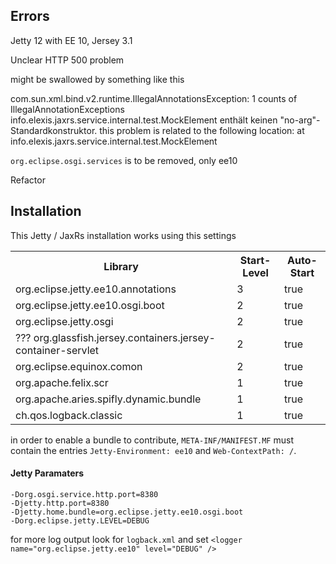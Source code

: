 ## Errors

Jetty 12 with EE 10, Jersey 3.1

Unclear HTTP 500 problem

might be swallowed by something like this

com.sun.xml.bind.v2.runtime.IllegalAnnotationsException: 1 counts of IllegalAnnotationExceptions
info.elexis.jaxrs.service.internal.test.MockElement enthält keinen "no-arg"-Standardkonstruktor.
	this problem is related to the following location:
		at info.elexis.jaxrs.service.internal.test.MockElement
		
`org.eclipse.osgi.services` is to be removed, only ee10

Refactor
		
		
## Installation

This Jetty / JaxRs installation works using this settings

<table>
  <tr>
    <th>Library</th>
    <th>Start-Level</th>
    <th>Auto-Start</th>
  </tr>
  <tr>
    <td>org.eclipse.jetty.ee10.annotations</td>
    <td>3</td>
    <td>true</td>
  </tr>
  <tr>
    <td>org.eclipse.jetty.ee10.osgi.boot</td>
    <td>2</td>
    <td>true</td>
  </tr>
  <tr>
    <td>org.eclipse.jetty.osgi</td>
    <td>2</td>
    <td>true</td>
  </tr>
  <tr>
    <td>??? org.glassfish.jersey.containers.jersey-container-servlet</td>
    <td>2</td>
    <td>true</td>
  </tr>
  <tr>
    <td>org.eclipse.equinox.comon</td>
    <td>2</td>
    <td>true</td>
  </tr>
  <tr>
    <td>org.apache.felix.scr</td>
    <td>1</td>
    <td>true</td>
  </tr>
  <tr>
    <td>org.apache.aries.spifly.dynamic.bundle</td>
    <td>1</td>
    <td>true</td>
  </tr>
  <tr>
    <td>ch.qos.logback.classic</td>
    <td>1</td>
    <td>true</td>
  </tr>
</table>

in order to enable a bundle to contribute, `META-INF/MANIFEST.MF` must contain the entries
`Jetty-Environment: ee10` and `Web-ContextPath: /`.

#### Jetty Paramaters

```
-Dorg.osgi.service.http.port=8380
-Djetty.http.port=8380
-Djetty.home.bundle=org.eclipse.jetty.ee10.osgi.boot
-Dorg.eclipse.jetty.LEVEL=DEBUG
```

for more log output look for `logback.xml` and set `<logger name="org.eclipse.jetty.ee10" level="DEBUG" />`
